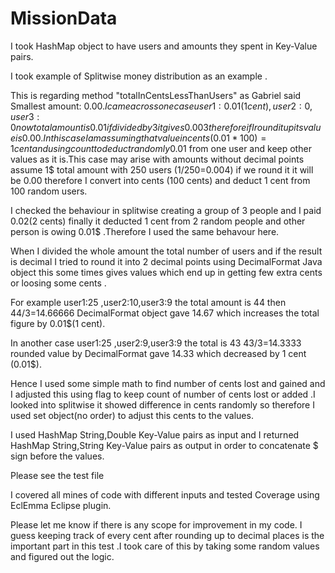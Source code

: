 # MissionData

I took HashMap object to have users and amounts they spent in Key-Value pairs.

I took example of Splitwise money distribution as an example .

This is regarding method "totalInCentsLessThanUsers" as Gabriel said Smallest amount: $0.00.I came across one case user1:0.01(1 cent), user2:0, user3:0 now total amount is 0.01 if divided by 3 it gives 0.003 therefore if I round it up its value is 0.00 .In this case
I am assuming that value in cents (0.01*100)=1 cent and using count to deduct randomly 0.01$ from one user and keep other values as it is.This case may arise with amounts without decimal points assume 1$ total amount with 250 users (1/250=0.004) if we round it it will be 0.00 therefore I convert into cents (100 cents) and deduct 1 cent from 100 random users.

I checked the behaviour in splitwise creating a group of 3 people and I paid 0.02(2 cents) finally it deducted 1 cent from 2 random people and other person is owing 0.01$ .Therefore I used the same behavour here.

When I divided the whole amount the total number of users and if the result is decimal I tried to round it into 2 decimal points using DecimalFormat Java object this some times gives values which end up in getting few extra cents or loosing some cents .

For example user1:25 ,user2:10,user3:9 the total amount is 44 then 44/3=14.66666 DecimalFormat object gave 14.67 which increases the total figure by 0.01$(1 cent).

In another case user1:25 ,user2:9,user3:9 the total is 43 43/3=14.3333 rounded value by DecimalFormat gave 14.33 which decreased by 1 cent (0.01$).

Hence I used some simple math to find number of cents lost and gained and I adjusted this using flag to keep count of number of cents lost or added .I looked into splitwise it showed difference in cents randomly so therefore I used set object(no order) to adjust this cents to the values.

I used HashMap  String,Double  Key-Value pairs as input and I returned  HashMap  String,String   Key-Value pairs  as output in order to concatenate $ sign before the values.


Please see the test file 

I covered all mines of code with different inputs and tested Coverage using EclEmma Eclipse plugin.

Please let me know if there is any scope for improvement in my code. I guess keeping track of every cent after rounding up to decimal places is the important part in this test .I took care of this by taking some random values and figured out the logic.


